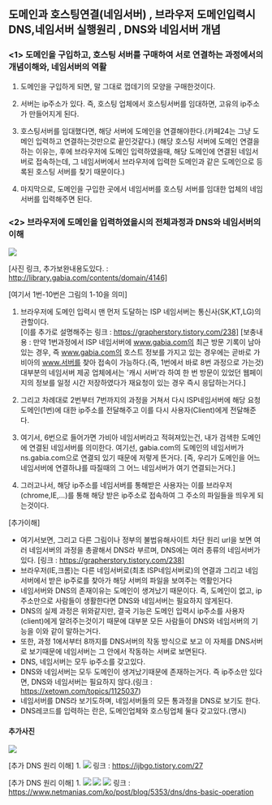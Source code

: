 ## 도메인과 호스팅연결(네임서버) , 브라우저 도메인입력시 DNS,네임서버 실행원리 , DNS와 네임서버 개념

### <1> 도메인을 구입하고, 호스팅 서버를 구매하여 서로 연결하는 과정에서의 개념이해와, 네임서버의 역활

1. 도메인을 구입하게 되면, 말 그대로 껍데기의 모양을 구매한것이다.

2. 서버는 ip주소가 있다. 즉, 호스팅 업체에서 호스팅서버를 임대하면, 고유의 ip주소가 만들어지게 된다.

3. 호스팅서버를 임대했다면, 해당 서버에 도메인을 연결해야한다.(카페24는 그냥 도메인 입력하고 연결하는것만으로 끝인것같다.)
    (해당 호스팅 서버에 도메인 연결을 하는 이유는, 후에 브라우저에 도메인 입력하였을때, 해당 도메인에 연결된 네임서버로 접속하는데, 그 네임서버에서 브라우저에 입력한 도메인과
    같은 도메인으로 등록된 호스팅 서버를 찾기 때문이다.)
    
4. 마지막으로, 도메인을 구입한 곳에서 네임서버를 호스팅 서버를 임대한 업체의 네임서버를 입력해주면 된다.


     

### <2> 브라우저에 도메인을 입력하였을시의 전체과정과 DNS와 네임서버의 이해

<img src="img/1.png">

[사진 링크, 추가보완내용도있다. : http://library.gabia.com/contents/domain/4146]

[여기서 1번-10번은 그림의 1-10을 의미]
1. 브라우저에 도메인 입력시 맨 먼저 도달하는 ISP 네임서버는 통신사(SK,KT,LG)의 관할이다.   
    [이를 추가로 설명해주는 링크 : https://grapherstory.tistory.com/238]
    [보충내용 : 만약 1번과정에서 ISP 네임서버에 www.gabia.com의 최근 방문 기록이 남아있는 경우, 즉 www.gabia.com의 호스트 정보를 가지고 있는 경우에는
    곧바로 가비아의 www.서버를 찾아 접속이 가능하다.(즉, 1번에서 바로 8번 과정으로 가는것) 대부분의 네임서버 제공 업체에서는 '캐시 서버'라 하여
    한 번 방문이 있었던 웹페이지의 정보를 일정 시간 저장하였다가 재요청이 있는 경우 즉시 응답하는거다.]
    
2. 그리고 차례대로 2번부터 7번까지의 과정을 거쳐서 다시 ISP네임서버에 해당 요청도메인(1번)에 대한 ip주소를 전달해주고 이를 다시 사용자(Client)에게 전달해준다.

3. 여기서, 6번으로 들어가면 가비아 네임서버라고 적혀져있는건, 내가 검색한 도메인에 연결된 네임서버를 의미한다.
    여기선, gabia.com의 도메인의 네임서버가 ns.gabia.com으로 연결되 있기 때문에 저렇게 뜬거다.
    [즉, 우리가 도메인을 어느 네임서버에 연결하냐를 따질때의 그 어느 네임서버가 여기 연결되는거다.]

4. 그러고나서, 해당 ip주소를 네임서버를 통해받은 사용자는 이를 브라우저(chrome,IE,...)를 통해 해당 받은 ip주소로 접속하여 그 주소의 파일들을 띄우게 되는것이다.


[추가이해]
* 여기서보면, 그리고 다른 그림이나 정부의 불법유해사이트 차단 원리 url을 보면 여러 네임서버의 과정을 총괄해서 DNS라 부르며, DNS에는 여러 종류의 네임서버가 있다.
[링크 : https://grapherstory.tistory.com/238]
* 브라우저(IE,크롬)는 다른 네임서버로(최초 ISP네임서버로)의 연결과 그리고 네임서버에서 받은 ip주로를 찾아가 해당 서버의 파일을 보여주는 역활인거다
* 네임서버와 DNS의 존재이유는 도메인이 생겨났기 때문이다. 즉, 도메인이 없고, ip주소만으로 사람들이 생활한다면 DNS와 네임서버는 필요하지 않게된다.
* DNS의 실제 과정은 위와같지만, 결국 기능은 도메인 입력시 ip주소를 사용자(client)에게 알려주는것이기 때문에 대부분 모든 사람들이 DNS와 네임서버의 기능을 이와 같이 말하는거다.
* 또한, 과정 1에서부터 8까지를 DNS서버의 작동 방식으로 보고 이 자체를 DNS서버로 보기때문에 네임서버는 그 안에서 작동하는 서버로 보면된다.
* DNS, 네임서버는 모두 ip주소를 갖고있다.
* DNS와 네임서버는 모두 도메인이 생겨났기때문에 존재하는거다. 즉 ip주소만 있다면, DNS와 네임서버는 필요하지 않다.(링크 : https://xetown.com/topics/1125037)
* 네임서버를 DNS라 보기도하며, 네임서버들의 모든 통과정을 DNS로 보기도 한다.
* DNS레코드를 입력하는 란은, 도메인업체와 호스팅업체 둘다 갖고있다.(명시)

#### 추가사진
<img src="img/2.png">


    

      
[추가 DNS 원리 이해] 1.
<img src="img/3.png">
링크 : https://ijbgo.tistory.com/27

[추가 DNS 원리 이해] 1.
<img src="img/4.png">
<img src="img/5.png">
<img src="img/6.png">
링크 : https://www.netmanias.com/ko/post/blog/5353/dns/dns-basic-operation